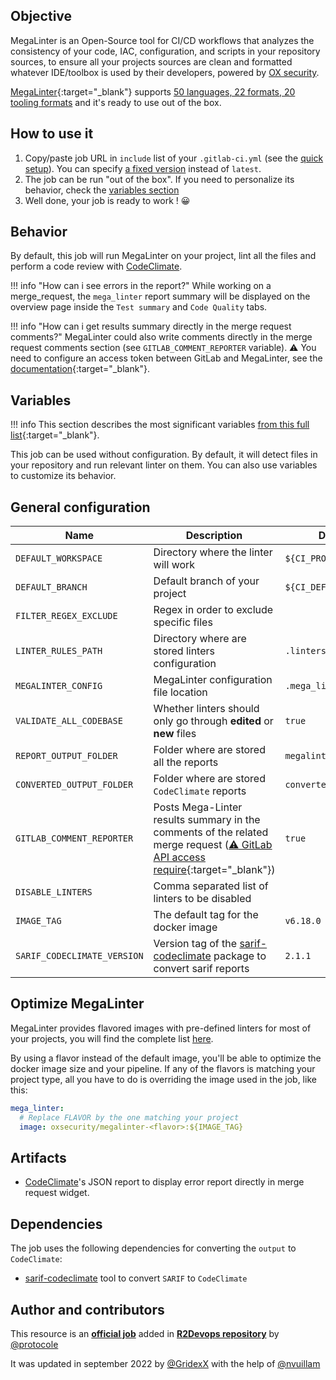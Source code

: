 ## Objective

MegaLinter is an Open-Source tool for CI/CD workflows that analyzes the consistency of your code, IAC, configuration, and scripts in your repository sources, to ensure all your projects sources are clean and formatted whatever IDE/toolbox is used by their developers, powered by [OX security](https://www.ox.security/?ref=r2devops).

[MegaLinter](https://github.com/oxsecurity/megalinter/){:target="_blank"} supports [50 languages, 22 formats, 20 tooling
formats](https://github.com/oxsecurity/megalinter#supported-linters) and it's ready
to use out of the box.

## How to use it

1. Copy/paste job URL in `include` list of your `.gitlab-ci.yml` (see the
   [quick setup](/use-the-hub/#quick-setup)). You can specify [a fixed
   version](#changelog) instead of `latest`.
1. The job can be run "out of the box". If you need to personalize its
   behavior, check the [variables section](#variables)
1. Well done, your job is ready to work ! 😀

## Behavior

By default, this job will run MegaLinter on your project, lint all the files and perform a code review with [CodeClimate](https://codeclimate.com/quality).

!!! info "How can i see errors in the report?" 
   While working on a merge_request, the `mega_linter` report summary will be displayed on the overview page inside the `Test summary` and `Code Quality` tabs.
   
!!! info "How can i get results summary directly in the merge request comments?"
   MegaLinter could also write comments directly in the merge request comments section (see `GITLAB_COMMENT_REPORTER` variable). 
   ⚠️ You need to configure an access token between GitLab and MegaLinter, see the [documentation](https://oxsecurity.github.io/megalinter/latest/reporters/GitlabCommentReporter/#configuration){:target="_blank"}.
## Variables

!!! info
    This section describes the most significant variables [from this full
    list](https://oxsecurity.github.io/megalinter/latest/configuration/){:target="_blank"}.

This job can be used without configuration. By default, it will detect files in
your repository and run relevant linter on them. You can also use variables to
customize its behavior.

## General configuration

| Name | Description | Default |
| ---- | ----------- | ------- |
| `DEFAULT_WORKSPACE` <img width=100/> | Directory where the linter will work <img width=175/>| `${CI_PROJECT_DIR}` <img width=100/>|
| `DEFAULT_BRANCH`| Default branch of your project | `${CI_DEFAULT_BRANCH}` |
| `FILTER_REGEX_EXCLUDE` | Regex in order to exclude specific files | ` ` |
| `LINTER_RULES_PATH` | Directory where are stored linters configuration | `.linters` |
| `MEGALINTER_CONFIG` | MegaLinter configuration file location | `.mega_linter.yml` |
| `VALIDATE_ALL_CODEBASE` | Whether linters should only go through **edited** or **new** files | `true` |
| `REPORT_OUTPUT_FOLDER` | Folder where are stored all the reports | `megalinter-reports` |
| `CONVERTED_OUTPUT_FOLDER` | Folder where are stored `CodeClimate` reports | `converted.report` |
|`GITLAB_COMMENT_REPORTER` | Posts Mega-Linter results summary in the comments of the related merge request ([⚠️ GitLab API access require](https://oxsecurity.github.io/megalinter/latest/reporters/GitlabCommentReporter/#configuration){:target="_blank"}) | `true` |
| `DISABLE_LINTERS` | Comma separated list of linters to be disabled | ` ` |
| `IMAGE_TAG` | The default tag for the docker image | `v6.18.0` |
| `SARIF_CODECLIMATE_VERSION` | Version tag of the [sarif-codeclimate](https://www.npmjs.com/package/sarif-codeclimate) package to convert sarif reports | `2.1.1` |


## Optimize MegaLinter

MegaLinter provides flavored images with pre-defined linters for most of your
projects, you will find the complete list
[here](https://github.com/oxsecurity/megalinter#flavors).

By using a flavor instead of the default image, you'll be able to optimize the
docker image size and your pipeline. If any of the flavors is matching your
project type, all you have to do is overriding the image used in the job, like
this:

```yaml
mega_linter:
  # Replace FLAVOR by the one matching your project
  image: oxsecurity/megalinter-<flavor>:${IMAGE_TAG}
```

## Artifacts

- [CodeClimate](https://codeclimate.com/quality)'s JSON report to display error report directly in merge request widget.

## Dependencies
The job uses the following dependencies for converting the `output` to `CodeClimate`:
- [sarif-codeclimate](https://www.npmjs.com/package/sarif-codeclimate) tool to convert `SARIF` to `CodeClimate`

## Author and contributors
This resource is an **[official job](https://docs.r2devops.io/faq-labels/)** added in [**R2Devops repository**](https://gitlab.com/r2devops/hub) by [@protocole](https://gitlab.com/Protocole)

It was updated in september 2022 by [@GridexX](https://gitlab.com/GridexX) with the help of [@nvuillam](https://github.com/nvuillam)